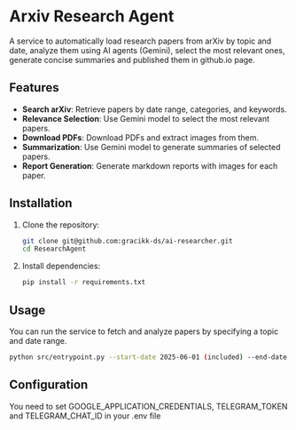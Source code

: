 # Arxiv Research Agent

A service to automatically load research papers from arXiv by topic and date, analyze them using AI agents (Gemini), select the most relevant ones, generate concise summaries and published them in github.io page.

## Features
- **Search arXiv**: Retrieve papers by date range, categories, and keywords.
- **Relevance Selection**: Use Gemini model to select the most relevant papers.
- **Download PDFs**: Download PDFs and extract images from them.
- **Summarization**: Use Gemini model to generate summaries of selected papers.
- **Report Generation**: Generate markdown reports with images for each paper.

## Installation

1. Clone the repository:
    ```bash
    git clone git@github.com:gracikk-ds/ai-researcher.git
    cd ResearchAgent
    ```

2. Install dependencies:
    ```bash
    pip install -r requirements.txt
    ```

## Usage

You can run the service to fetch and analyze papers by specifying a topic and date range.

```bash
python src/entrypoint.py --start-date 2025-06-01 (included) --end-date 2025-06-30 (excluded)
```

## Configuration
You need to set GOOGLE_APPLICATION_CREDENTIALS, TELEGRAM_TOKEN and TELEGRAM_CHAT_ID in your .env file

